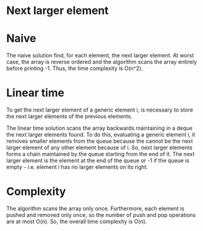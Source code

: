 # Next larger element

# Naive
The naive solution find, for each element, the next larger element. At worst case, the array is reverse ordered and the algorithm scans the array entirely before printing -1. Thus, the time complexity is O(n^2).

# Linear time
To get the next larger element of a generic element i, is necessary to store the next larger elements of the previous elements.

The linear time solution scans the array backwards maintaining in a deque the next larger elements found. To do this, evaluating a generic element i, it removes smaller elements from the queue because the cannot be the next larger element of any other element because of i.
So, next larger elements forms a chain maintained by the queue starting from the end of it.
The next larger element is the element at the end of the queue or -1 if the queue is empty - i.e. element i has no larger elements on its right.

# Complexity
The algorithm scans the array only once. Furthermore, each element is pushed and removed only once, so the number of push and pop operations are at most O(n). So, the overall time complexity is O(n).
